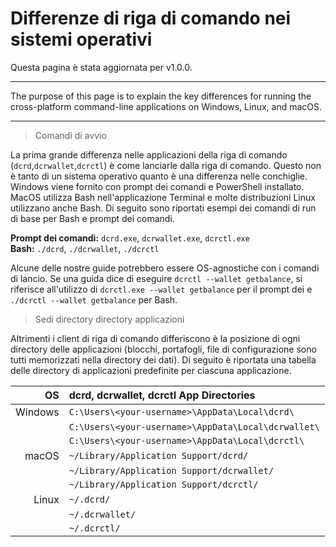 # Differenze di riga di comando nei sistemi operativi 

Questa pagina è stata aggiornata per v1.0.0.

---

The purpose of this page is to explain the key differences for running the cross-platform command-line applications on Windows, Linux, and macOS.

---

> Comandi di avvio

La prima grande differenza nelle applicazioni della riga di comando (`dcrd`,`dcrwallet`,`dcrctl`) è come lanciarle dalla riga di comando. Questo non è tanto di un sistema operativo quanto è una differenza nelle conchiglie. Windows viene fornito con prompt dei comandi e PowerShell installato. MacOS utilizza Bash nell'applicazione Terminal e molte distribuzioni Linux utilizzano anche Bash. Di seguito sono riportati esempi dei comandi di run di base per Bash e prompt dei comandi.

**Prompt dei comandi:** `dcrd.exe`, `dcrwallet.exe`, `dcrctl.exe` <br />
**Bash:** `./dcrd`, `./dcrwallet`, `./dcrctl`

Alcune delle nostre guide potrebbero essere OS-agnostiche con i comandi di lancio. Se una guida dice di eseguire `dcrctl --wallet getbalance`, si riferisce all'utilizzo di `dcrctl.exe --wallet getbalance` per il prompt dei e `./dcrctl --wallet getbalance` per Bash.

> Sedi directory directory applicazioni

Altrimenti i client di riga di comando differiscono è la posizione di ogni directory delle applicazioni (blocchi, portafogli, file di configurazione sono tutti memorizzati nella directory dei dati). Di seguito è riportata una tabella delle directory di applicazioni predefinite per ciascuna applicazione. 

| OS      | dcrd, dcrwallet, dcrctl App Directories      | 
| -------:|:--------------------------------------------- |
| Windows | `C:\Users\<your-username>\AppData\Local\dcrd\`      |
|         | `C:\Users\<your-username>\AppData\Local\dcrwallet\` | 
|         | `C:\Users\<your-username>\AppData\Local\dcrctl\`    |
| macOS   | `~/Library/Application Support/dcrd/`         |
|         | `~/Library/Application Support/dcrwallet/`    |
|         | `~/Library/Application Support/dcrctl/`       |
| Linux   | `~/.dcrd/`                                    |
|         | `~/.dcrwallet/`                               |
|         | `~/.dcrctl/`                                  |

